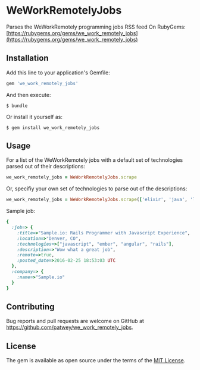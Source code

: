# WeWorkRemotelyJobs

Parses the WeWorkRemotely programming jobs RSS feed
On RubyGems: [https://rubygems.org/gems/we_work_remotely_jobs](https://rubygems.org/gems/we_work_remotely_jobs)

## Installation

Add this line to your application's Gemfile:

```ruby
gem 'we_work_remotely_jobs'
```

And then execute:

    $ bundle

Or install it yourself as:

    $ gem install we_work_remotely_jobs

## Usage

For a list of the WeWorkRemotely jobs with a default set of technologies parsed out of their descriptions:
```ruby
we_work_remotely_jobs = WeWorkRemotelyJobs.scrape
```

Or, specifiy your own set of technologies to parse out of the descriptions:
```ruby
we_work_remotely_jobs = WeWorkRemotelyJobs.scrape(['elixir', 'java', 'lisp'])
```

Sample job:
```ruby
{ 
  :job=> {
    :title=>"Sample.io: Rails Programmer with Javascript Experience",                                                            :url=>"https://weworkremotely.com/jobs/1-rails-programmer-with-javascript-experience", 
    :location=>"Denver, CO", 
    :technologies=>["javascript", "ember", "angular", "rails"], 
    :description=>"Wow what a great job", 
    :remote=>true, 
    :posted_date=>2016-02-25 18:53:03 UTC
  }, 
  :company=> { 
    :name=>"Sample.io"
  }
}
```

## Contributing

Bug reports and pull requests are welcome on GitHub at https://github.com/patwey/we_work_remotely_jobs.

## License

The gem is available as open source under the terms of the [MIT License](http://opensource.org/licenses/MIT).
